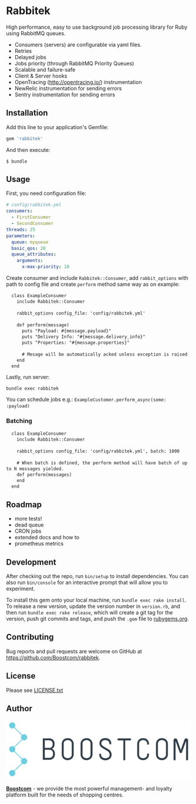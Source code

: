 # Rabbitek

High performance, easy to use background job processing library for Ruby using RabbitMQ queues.

* Consumers (servers) are configurable via yaml files.
* Retries
* Delayed jobs
* Jobs priority (through RabbitMQ Priority Queues)
* Scalable and failure-safe
* Client & Server hooks
* OpenTracing (http://opentracing.io/) instrumentation
* NewRelic instrumentation for sending errors
* Sentry instrumentation for sending errors

## Installation

Add this line to your application's Gemfile:

```ruby
gem 'rabbitek'
```

And then execute:

    $ bundle

## Usage

First, you need configuration file:

```yaml
# config/rabbitek.yml
consumers:
  - FirstConsumer
  - SecondConsumer  
threads: 25
parameters:
  queue: myqueue
  basic_qos: 20
  queue_attributes:
    arguments:
      x-max-priority: 10
```

Create consumer and include `Rabbitek::Consumer`, add `rabbit_options` with path to config file
and create `perform` method same way as on example:

```
  class ExampleConsumer
    include Rabbitek::Consumer

    rabbit_options config_file: 'config/rabbitek.yml'

    def perform(message)
      puts "Payload: #{message.payload}"
      puts "Delivery Info: "#{message.delivery_info}"
      puts "Properties: "#{message.properties}"
      
      # Mesage will be automatically acked unless exception is raised 
    end
  end
```

Lastly, run server:

```
bundle exec rabbitek
```

You can schedule jobs e.g.: `ExampleCustomer.perform_async(some: :payload)`

### Batching

```
  class ExampleConsumer
    include Rabbitek::Consumer

    rabbit_options config_file: 'config/rabbitek.yml', batch: 1000

    # When batch is defined, the perform method will have batch of up to N messages yielded.
    def perform(messages)
    end
  end
```

## Roadmap

* more tests!
* dead queue
* CRON jobs
* extended docs and how to
* prometheus metrics


## Development

After checking out the repo, run `bin/setup` to install dependencies. You can also run `bin/console` for an interactive prompt that will allow you to experiment.

To install this gem onto your local machine, run `bundle exec rake install`. To release a new version, update the version number in `version.rb`, and then run `bundle exec rake release`, which will create a git tag for the version, push git commits and tags, and push the `.gem` file to [rubygems.org](https://rubygems.org).

## Contributing

Bug reports and pull requests are welcome on GitHub at https://github.com/Boostcom/rabbitek.

## License

Please see [LICENSE.txt](LICENSE.txt)

## Author

![Boostcom](boostcom-logo.png)

**[Boostcom](https://boostcom.com/)** - we provide the most powerful management- and loyalty platform built for the needs of shopping centres.

